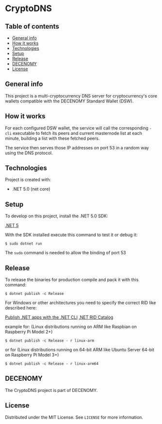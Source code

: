 # CryptoDNS

## Table of contents

* [General info](#general-info)
* [How it works](#how-it-works)
* [Technologies](#technologies)
* [Setup](#setup)
* [Release](#release)
* [DECENOMY](#decenomy)
* [License](#license)

## General info

This project is a multi-cryptocurrency DNS server for cryptocurrency's core wallets compatible with the DECENOMY Standard Wallet (DSW).

## How it works

For each configured DSW wallet, the service will call the corresponding `-cli` executable to fetch its peers and current masternode list at each minute, building a list with these fetched peers.

The service then serves those IP addresses on port 53 in a random way using the DNS protocol.
## Technologies

Project is created with:
* .NET 5.0 (net core)

## Setup

To develop on this project, install the .NET 5.0 SDK:

[.NET 5](https://github.com/dotnet/core/blob/main/release-notes/5.0/README.md)

With the SDK installed execute this command to test it or debug it:

```
$ sudo dotnet run
```

The `sudo` command is needed to allow the binding of port 53

## Release

To release the binaries for production compile and pack it with this command:

```
$ dotnet publish -c Release
```

For Windows or other architectures you need to specify the correct RID like described here:

[Publish .NET apps with the .NET CLI](https://docs.microsoft.com/en-us/dotnet/core/deploying/deploy-with-cli)
[.NET RID Catalog](https://docs.microsoft.com/en-us/dotnet/core/rid-catalog)

example for: (Linux distributions running on ARM like Raspbian on Raspberry Pi Model 2+)

```
$ dotnet publish -c Release - r linux-arm
```

or for (Linux distributions running on 64-bit ARM like Ubuntu Server 64-bit on Raspberry Pi Model 3+)

```
$ dotnet publish -c Release - r linux-arm64
```

## DECENOMY

The CryptoDNS project is part of DECENOMY.

## License

Distributed under the MIT License. See `LICENSE` for more information.

